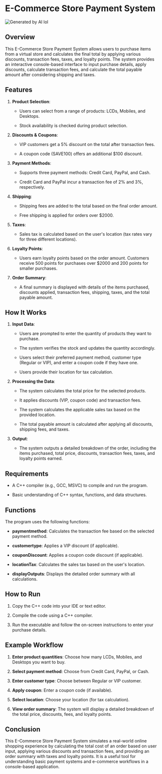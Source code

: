 E-Commerce Store Payment System
===============================

![Generated by AI lol](https://github.com/user-attachments/assets/50165392-1d91-4c45-b752-f7d965f3e49d)

Overview
--------

This E-Commerce Store Payment System allows users to purchase items from a virtual store and calculates the final total by applying various discounts, transaction fees, taxes, and loyalty points. The system provides an interactive console-based interface to input purchase details, apply discounts, calculate transaction fees, and calculate the total payable amount after considering shipping and taxes.

Features
--------

1.  **Product Selection**:
    
    *   Users can select from a range of products: LCDs, Mobiles, and Desktops.
        
    *   Stock availability is checked during product selection.
        
2.  **Discounts & Coupons**:
    
    *   VIP customers get a 5% discount on the total after transaction fees.
        
    *   A coupon code (SAVE100) offers an additional $100 discount.
        
3.  **Payment Methods**:
    
    *   Supports three payment methods: Credit Card, PayPal, and Cash.
        
    *   Credit Card and PayPal incur a transaction fee of 2% and 3%, respectively.
        
4.  **Shipping**:
    
    *   Shipping fees are added to the total based on the final order amount.
        
    *   Free shipping is applied for orders over $2000.
        
5.  **Taxes**:
    
    *   Sales tax is calculated based on the user's location (tax rates vary for three different locations).
        
6.  **Loyalty Points**:
    
    *   Users earn loyalty points based on the order amount. Customers receive 500 points for purchases over $2000 and 200 points for smaller purchases.
        
7.  **Order Summary**:
    
    *   A final summary is displayed with details of the items purchased, discounts applied, transaction fees, shipping, taxes, and the total payable amount.
        

How It Works
------------

1.  **Input Data**:
    
    *   Users are prompted to enter the quantity of products they want to purchase.
        
    *   The system verifies the stock and updates the quantity accordingly.
        
    *   Users select their preferred payment method, customer type (Regular or VIP), and enter a coupon code if they have one.
        
    *   Users provide their location for tax calculation.
        
2.  **Processing the Data**:
    
    *   The system calculates the total price for the selected products.
        
    *   It applies discounts (VIP, coupon code) and transaction fees.
        
    *   The system calculates the applicable sales tax based on the provided location.
        
    *   The total payable amount is calculated after applying all discounts, shipping fees, and taxes.
        
3.  **Output**:
    
    *   The system outputs a detailed breakdown of the order, including the items purchased, total price, discounts, transaction fees, taxes, and loyalty points earned.
        

Requirements
------------

*   A C++ compiler (e.g., GCC, MSVC) to compile and run the program.
    
*   Basic understanding of C++ syntax, functions, and data structures.
    

Functions
---------

The program uses the following functions:

*   **paymentmethod**: Calculates the transaction fee based on the selected payment method.
    
*   **customertype**: Applies a VIP discount (if applicable).
    
*   **couponDiscount**: Applies a coupon code discount (if applicable).
    
*   **locationTax**: Calculates the sales tax based on the user's location.
    
*   **displayOutputs**: Displays the detailed order summary with all calculations.
    

How to Run
----------

1.  Copy the C++ code into your IDE or text editor.
    
2.  Compile the code using a C++ compiler.
    
3.  Run the executable and follow the on-screen instructions to enter your purchase details.
    

Example Workflow
----------------

1.  **Enter product quantities**: Choose how many LCDs, Mobiles, and Desktops you want to buy.
    
2.  **Select payment method**: Choose from Credit Card, PayPal, or Cash.
    
3.  **Enter customer type**: Choose between Regular or VIP customer.
    
4.  **Apply coupon**: Enter a coupon code (if available).
    
5.  **Select location**: Choose your location (for tax calculation).
    
6.  **View order summary**: The system will display a detailed breakdown of the total price, discounts, fees, and loyalty points.
    

Conclusion
----------

This E-Commerce Store Payment System simulates a real-world online shopping experience by calculating the total cost of an order based on user input, applying various discounts and transaction fees, and providing an order summary with taxes and loyalty points. It is a useful tool for understanding basic payment systems and e-commerce workflows in a console-based application.
